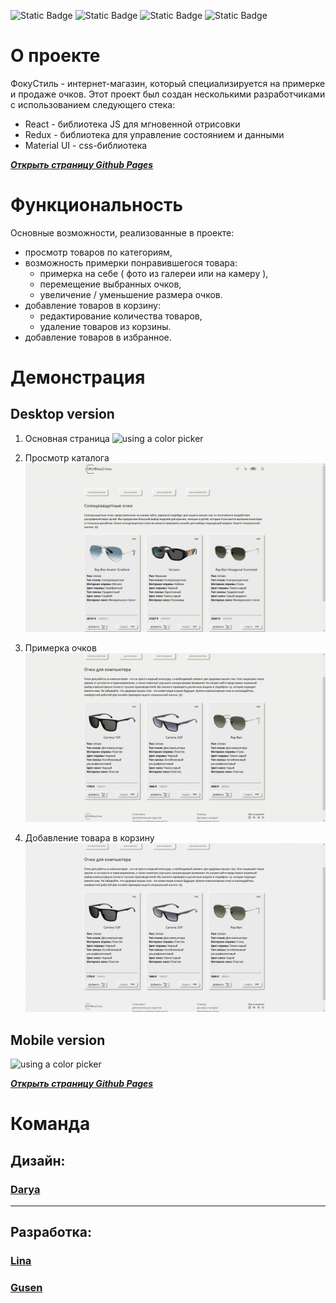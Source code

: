 ![Static Badge](https://img.shields.io/badge/CSS-3-blue) ![Static Badge](https://img.shields.io/badge/JavaScript-ES6-yellow) ![Static Badge](https://img.shields.io/badge/Node.js-18.18-green) ![Static Badge](https://img.shields.io/badge/npm-10.2-%23a53030)

# О проекте

ФокуСтиль - интернет-магазин, который специализируется на примерке и продаже очков. Этот проект был создан несколькими разработчиками с использованием следующего стека:
- React - библиотека JS для мгновенной отрисовки 
- Redux - библиотека для управление состоянием и данными
- Material UI - css-библиотека

***[Открыть страницу Github Pages](https://gusennn.github.io/focustyle-app/)***

# Функциональность
Основные возможности, реализованные в проекте:
- просмотр товаров по категориям,
- возможность примерки понравившегося товара:
    - примерка на себе ( фото из галереи или на камеру ),
    - перемещение выбранных очков,
    - увеличение / уменьшение размера очков.
- добавление товаров в корзину:
    - редактирование количества товаров,
    - удаление товаров из корзины.
- добавление товаров в избранное.

# Демонстрация
## Desktop version
1. Основная страница
![using a color picker](/src/gif/desktop-version.gif)

2. Просмотр каталога
![using a color picker](/src/gif/desktop-version-category.gif)

3. Примерка очков
![using a color picker](/src/gif/desktop-version-fitt.gif)

4. Добавление товара в корзину
![using a color picker](/src/gif/desktop-version-basket.gif)

## Mobile version
![using a color picker](/src/gif/mobile-version.gif)

***[Открыть страницу Github Pages](https://gusennn.github.io/focustyle-app/)***

# Команда
## Дизайн:
### [Darya]('https://t.me/gaandarya')
***
## Разработка:
### [Lina](https://github.com/LinaCor)
### [Gusen](https://github.com/gusennn)
